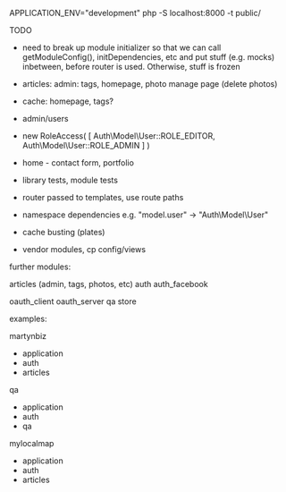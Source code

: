 APPLICATION_ENV="development" php -S localhost:8000 -t public/

TODO

* need to break up module initializer so that we can call getModuleConfig(), initDependencies, etc
  and put stuff (e.g. mocks) inbetween, before router is used. Otherwise, stuff is frozen
* articles: admin: tags, homepage, photo manage page (delete photos)
* cache: homepage, tags?
* admin/users
* new RoleAccess( [
    Auth\Model\User::ROLE_EDITOR,
    Auth\Model\User::ROLE_ADMIN
] )
* home - contact form, portfolio
* library tests, module tests
* router passed to templates, use route paths

* namespace dependencies e.g. "model.user" -> "Auth\Model\User"

* cache busting (plates)
* vendor modules, cp config/views


further modules:

articles (admin, tags, photos, etc)
auth
auth_facebook

oauth_client
oauth_server
qa
store

examples:

martynbiz
* application
* auth
* articles

qa
* application
* auth
* qa

mylocalmap
* application
* auth
* articles
